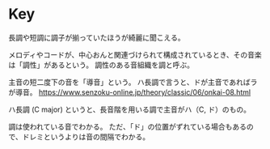 # Key

長調や短調に調子が揃っていたほうが綺麗に聞こえる。

メロディやコードが、中心おんと関連づけられて構成されているとき、その音楽は「調性」があるという。
調性のある音組織を調と呼ぶ。

主音の短二度下の音を「導音」という。
ハ長調で言うと、ドが主音であればラが導音。
https://www.senzoku-online.jp/theory/classic/06/onkai-08.html

ハ長調 (C major) というと、長音階を用いる調で主音がハ（C, ド）のもの。

調は使われている音でわかる。
ただ、「ド」の位置がずれている場合もあるので、ドレミというよりは音の間隔でわかる。
